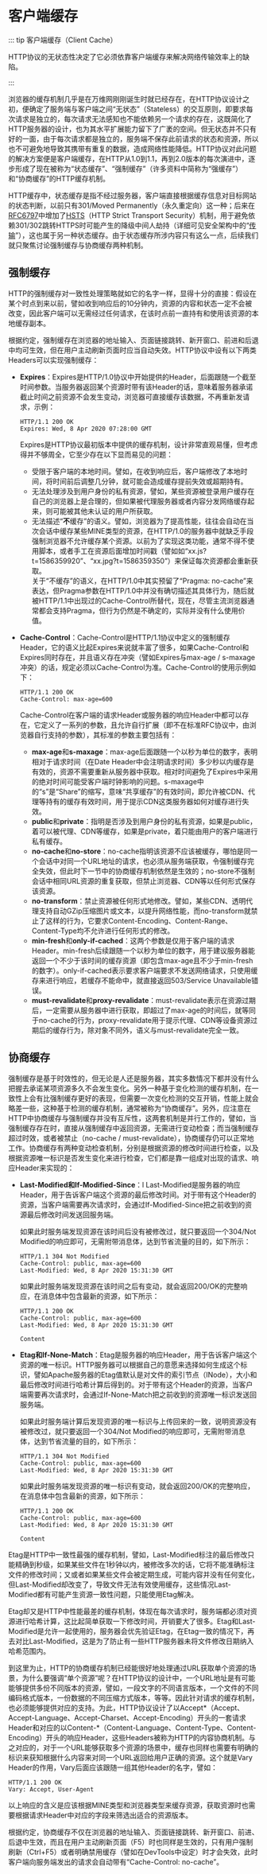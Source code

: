 # 客户端缓存

::: tip 客户端缓存（Client Cache）

HTTP协议的无状态性决定了它必须依靠客户端缓存来解决网络传输效率上的缺陷。

:::

浏览器的缓存机制几乎是在万维网刚刚诞生时就已经存在，在HTTP协议设计之初，便确定了服务端与客户端之间“无状态”（Stateless）的交互原则，即要求每次请求是独立的，每次请求无法感知也不能依赖另一个请求的存在，这既简化了HTTP服务器的设计，也为其水平扩展能力留下了广袤的空间。但无状态并不只有好的一面，由于每次请求都是独立的，服务端不保存此前请求的状态和资源，所以也不可避免地导致其携带有重复的数据，造成网络性能降低。HTTP协议对此问题的解决方案便是客户端缓存，在HTTP从1.0到1.1，再到2.0版本的每次演进中，逐步形成了现在被称为“状态缓存”、“强制缓存”（许多资料中简称为“强缓存”）和“协商缓存”的HTTP缓存机制。

HTTP缓存中，状态缓存是指不经过服务器，客户端直接根据缓存信息对目标网站的状态判断，以前只有301/Moved Permanently（永久重定向）这一种；后来在[RFC6797](https://tools.ietf.org/html/rfc6797)中增加了[HSTS](https://en.wikipedia.org/wiki/HTTP_Strict_Transport_Security)（HTTP Strict Transport Security）机制，用于避免依赖301/302跳转HTTPS时可能产生的降级中间人劫持（详细可见安全架构中的“[传输](../system-security/transport-security.html)”），这也属于另一种状态缓存。由于状态缓存所涉内容只有这么一点，后续我们就只聚焦讨论强制缓存与协商缓存两种机制。

## 强制缓存

HTTP的强制缓存对一致性处理策略就如它的名字一样，显得十分的直接：假设在某个时点到来以前，譬如收到响应后的10分钟内，资源的内容和状态一定不会被改变，因此客户端可以无需经过任何请求，在该时点前一直持有和使用该资源的本地缓存副本。

根据约定，强制缓存在浏览器的地址输入、页面链接跳转、新开窗口、前进和后退中均可生效，但在用户主动刷新页面时应当自动失效。HTTP协议中设有以下两类Headers可以实现强制缓存：

- **Expires**：Expires是HTTP/1.0协议中开始提供的Header，后面跟随一个截至时间参数。当服务器返回某个资源时带有该Header的话，意味着服务器承诺截止时间之前资源不会发生变动，浏览器可直接缓存该数据，不再重新发请求，示例：

  ```http
  HTTP/1.1 200 OK
  Expires: Wed, 8 Apr 2020 07:28:00 GMT
  ```

  Expires是HTTP协议最初版本中提供的缓存机制，设计非常直观易懂，但考虑得并不够周全，它至少存在以下显而易见的问题：

  - 受限于客户端的本地时间。譬如，在收到响应后，客户端修改了本地时间，将时间前后调整几分钟，就可能会造成缓存提前失效或超期持有。
  - 无法处理涉及到用户身份的私有资源，譬如，某些资源被登录用户缓存在自己的浏览器上是合理的，但如果被代理服务器或者内容分发网络缓存起来，则可能被其他未认证的用户所获取。
  - 无法描述“**不**缓存”的语义。譬如，浏览器为了提高性能，往往会自动在当次会话中缓存某些MINE类型的资源，在HTTP/1.0的服务器中就缺乏手段强制浏览器不允许缓存某个资源。以前为了实现这类功能，通常不得不使用脚本，或者手工在资源后面增加时间戳（譬如如“xx.js?t=1586359920”、“xx.jpg?t=1586359350”）来保证每次资源都会重新获取。<br/>关于“不缓存”的语义，在HTTP/1.0中其实预留了“Pragma: no-cache”来表达，但Pragma参数在HTTP/1.0中并没有确切描述其具体行为，随后就被HTTP/1.1中出现过的Cache-Control所替代，现在，尽管主流浏览器通常都会支持Pragma，但行为仍然是不确定的，实际并没有什么使用价值。

- **Cache-Control**：Cache-Control是HTTP/1.1协议中定义的强制缓存Header，它的语义比起Expires来说就丰富了很多，如果Cache-Control和Expires同时存在，并且语义存在冲突（譬如Expires与max-age / s-maxage冲突）的话，规定必须以Cache-Control为准。Cache-Control的使用示例如下：

  ```http
  HTTP/1.1 200 OK
  Cache-Control: max-age=600
  ```

  Cache-Control在客户端的请求Header或服务器的响应Header中都可以存在，它定义了一系列的参数，且允许自行扩展（即不在标准RFC协议中，由浏览器自行支持的参数），其标准的参数主要包括有：

  - **max-age**和**s-maxage**：max-age后面跟随一个以秒为单位的数字，表明相对于请求时间（在Date Header中会注明请求时间）多少秒以内缓存是有效的，资源不需要重新从服务器中获取。相对时间避免了Expires中采用的绝对时间可能受客户端时钟影响的问题。s-maxage中的“s”是“Share”的缩写，意味“共享缓存”的有效时间，即允许被CDN、代理等持有的缓存有效时间，用于提示CDN这类服务器如何对缓存进行失效。
  - **public**和**private**：指明是否涉及到用户身份的私有资源，如果是public，着可以被代理、CDN等缓存，如果是private，着只能由用户的客户端进行私有缓存。
  - **no-cache**和**no-store**：no-cache指明该资源不应该被缓存，哪怕是同一个会话中对同一个URL地址的请求，也必须从服务端获取，令强制缓存完全失效，但此时下一节中的协商缓存机制依然是生效的；no-store不强制会话中相同URL资源的重复获取，但禁止浏览器、CDN等以任何形式保存该资源。
  - **no-transform**：禁止资源被任何形式地修改。譬如，某些CDN、透明代理支持自动GZip压缩图片或文本，以提升网络性能，而no-transform就禁止了这样的行为，它要求Content-Encoding、Content-Range、Content-Type均不允许进行任何形式的修改。
  - **min-fresh**和**only-if-cached**：这两个参数是仅用于客户端的请求Header。min-fresh后续跟随一个以秒为单位的数字，用于建议服务器能返回一个不少于该时间的缓存资源（即包含max-age且不少于min-fresh的数字）。only-if-cached表示要求客户端要求不发送网络请求，只使用缓存来进行响应，若缓存不能命中，就直接返回503/Service Unavailable错误。
  - **must-revalidate**和**proxy-revalidate**：must-revalidate表示在资源过期后，一定需要从服务器中进行获取，即超过了max-age的时间后，就等同于no-cache的行为，proxy-revalidate用于提示代理、CDN等设备资源过期后的缓存行为，除对象不同外，语义与must-revalidate完全一致。

## 协商缓存

强制缓存是基于时效性的，但无论是人还是服务器，其实多数情况下都并没有什么把握去承诺某项资源多久不会发生变化。另外一种基于变化检测的缓存机制，在一致性上会有比强制缓存更好的表现，但需要一次变化检测的交互开销，性能上就会略差一些，这种基于检测的缓存机制，通常被称为“协商缓存”。另外，应注意在HTTP中协商缓存与强制缓存并没有互斥性，这两套机制是并行工作的，譬如，当强制缓存存在时，直接从强制缓存中返回资源，无需进行变动检查；而当强制缓存超过时效，或者被禁止（no-cache / must-revalidate），协商缓存仍可以正常地工作。协商缓存有两种变动检查机制，分别是根据资源的修改时间进行检查，以及根据资源唯一标识是否发生变化来进行检查，它们都是靠一组成对出现的请求、响应Header来实现的：

- **Last-Modified和If-Modified-Since**：l Last-Modified是服务器的响应Header，用于告诉客户端这个资源的最后修改时间。对于带有这个Header的资源，当客户端需要再次请求时，会通过If-Modified-Since把之前收到的资源最后修改时间发送回服务端。

  如果此时服务端发现资源在该时间后没有被修改过，就只要返回一个304/Not Modified的响应即可，无需附带消息体，达到节省流量的目的，如下所示：
  
  ```http
  HTTP/1.1 304 Not Modified
  Cache-Control: public, max-age=600
  Last-Modified: Wed, 8 Apr 2020 15:31:30 GMT
  ```
  
  如果此时服务端发现资源在该时间之后有变动，就会返回200/OK的完整响应，在消息体中包含最新的资源，如下所示：

  ```http
  HTTP/1.1 200 OK
  Cache-Control: public, max-age=600
  Last-Modified: Wed, 8 Apr 2020 15:31:30 GMT
  
  Content
  ```
  
- **Etag和If-None-Match**：Etag是服务器的响应Header，用于告诉客户端这个资源的唯一标识。HTTP服务器可以根据自己的意愿来选择如何生成这个标识，譬如Apache服务器的Etag值默认是对文件的索引节点（INode），大小和最后修改时间进行哈希计算后得到的。对于带有这个Header的资源，当客户端需要再次请求时，会通过If-None-Match把之前收到的资源唯一标识发送回服务端。

  如果此时服务端计算后发现资源的唯一标识与上传回来的一致，说明资源没有被修改过，就只要返回一个304/Not Modified的响应即可，无需附带消息体，达到节省流量的目的，如下所示：
  
  ```http
  HTTP/1.1 304 Not Modified
  Cache-Control: public, max-age=600
  Last-Modified: Wed, 8 Apr 2020 15:31:30 GMT
  ```
  
  如果此时服务端发现资源的唯一标识有变动，就会返回200/OK的完整响应，在消息体中包含最新的资源，如下所示：

  ``` http
  HTTP/1.1 200 OK
  Cache-Control: public, max-age=600
  Last-Modified: Wed, 8 Apr 2020 15:31:30 GMT
  
  Content
  ```

Etag是HTTP中一致性最强的缓存机制，譬如，Last-Modified标注的最后修改只能精确到秒级，如果某些文件在1秒钟以内，被修改多次的话，它将不能准确标注文件的修改时间；又或者如果某些文件会被定期生成，可能内容并没有任何变化，但Last-Modified却改变了，导致文件无法有效使用缓存，这些情况Last-Modified都有可能产生资源一致性问题，只能使用Etag解决。

Etag却又是HTTP中性能最差的缓存机制，体现在每次请求时，服务端都必须对资源进行哈希计算，这比起简单获取一下修改时间，开销要大了很多。Etag和Last-Modified是允许一起使用的，服务器会优先验证Etag，在Etag一致的情况下，再去对比Last-Modified，这是为了防止有一些HTTP服务器未将文件修改日期纳入哈希范围内。

到这里为止，HTTP的协商缓存机制已经能很好地处理通过URL获取单个资源的场景，为什么要强调“单个资源”呢？在HTTP协议的设计中，一个URL地址是有可能能够提供多份不同版本的资源，譬如，一段文字的不同语言版本，一个文件的不同编码格式版本，一份数据的不同压缩方式版本，等等。因此针对请求的缓存机制，也必须能够提供对应的支持。为此，HTTP协议设计了以Accept*（Accept、Accept-Language、Accept-Charset、Accept-Encoding）开头的一套请求Header和对应的以Content-*（Content-Language、Content-Type、Content-Encoding）开头的响应Header，这些Headers被称为HTTP的内容协商机制。与之对应的，对于一个URL能够获取多个资源的场景中，缓存也同样也需要有明确的标识来获知根据什么内容来对同一个URL返回给用户正确的资源。这个就是Vary Header的作用，Vary后面应该跟随一组其他Header的名字，譬如：

```http
HTTP/1.1 200 OK
Vary: Accept, User-Agent
```

以上响应的含义是应该根据MINE类型和浏览器类型来缓存资源，获取资源时也需要根据请求Header中对应的字段来筛选出适合的资源版本。

根据约定，协商缓存不仅在浏览器的地址输入、页面链接跳转、新开窗口、前进、后退中生效，而且在用户主动刷新页面（F5）时也同样是生效的，只有用户强制刷新（Ctrl+F5）或者明确禁用缓存（譬如在DevTools中设定）时才会失效，此时客户端向服务端发出的请求会自动带有“Cache-Control: no-cache”。